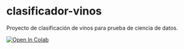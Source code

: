 # clasificador-vinos
Proyecto de clasificación de vinos para prueba de ciencia de datos.



<a href="https://colab.research.google.com/drive/1Aea8fVAVAZG79iXUO0SI8n8K-a6uLwAo?usp=sharing" target="_blank">
  <img src="https://colab.research.google.com/assets/colab-badge.svg" alt="Open In Colab"/>
</a>


